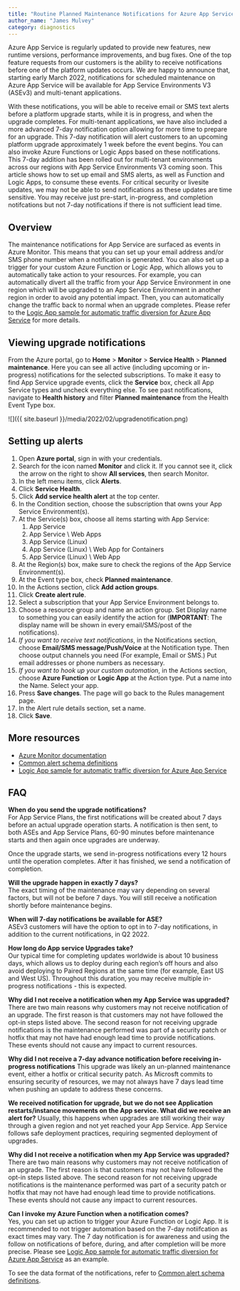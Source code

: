 ```yaml
---
title: "Routine Planned Maintenance Notifications for Azure App Service"
author_name: "James Mulvey"
category: diagnostics
---
```


Azure App Service is regularly updated to provide new features, new runtime versions, performance improvements, and bug fixes. One of the top feature requests from our customers is the ability to receive notifications before one of the platform updates occurs. We are happy to announce that, starting early March 2022, notifications for scheduled maintenance on Azure App Service will be available for App Service Environments V3 (ASEv3) and multi-tenant applications.

With these notifications, you will be able to receive email or SMS text alerts before a platform upgrade starts, while it is in progress, and when the upgrade completes. For multi-tenant applications, we have also included a more advanced 7-day notification option allowing for more time to prepare for an upgrade. This 7-day notification will alert customers to an upcoming platform upgrade approximately 1 week before the event begins. You can also invoke Azure Functions or Logic Apps based on these notifications. This 7-day addition has been rolled out for multi-tenant environments across our regions with App Service Environments V3 coming soon. This article shows how to set up email and SMS alerts, as well as Function and Logic Apps, to consume these events. For critical security or livesite updates, we may not be able to send notifications as these updates are time sensitive. You may receive just pre-start, in-progress, and completion notifcations but not 7-day notifications if there is not sufficient lead time.

## Overview

The maintenance notifications for App Service are surfaced as events in Azure Monitor. This means that you can set up your email address and/or SMS phone number when a notification is generated. You can also set up a trigger for your custom Azure Function or Logic App, which allows you to automatically take action to your resources. For example, you can automatically divert all the traffic from your App Service Environment in one region which will be upgraded to an App Service Environment in another region in order to avoid any potential impact. Then, you can automatically change the traffic back to normal when an upgrade completes. Please refer to the [Logic App sample for automatic traffic diversion for Azure App Service](https://github.com/Azure-Samples/azure-logic-app-traffic-update-samples) for more details.

## Viewing upgrade notifications

From the Azure portal, go to **Home** > **Monitor** > **Service Health** > **Planned maintenance**. Here you can see all active (including upcoming or in-progress) notifications for the selected subscriptions. To make it easy to find App Service upgrade events, click the **Service** box, check all App Service types and uncheck everything else. To see past notifications, navigate to **Health history** and filter **Planned maintenance** from the Health Event Type box.

![]({{ site.baseurl }}/media/2022/02/upgradenotification.png)

## Setting up alerts

1. Open **Azure portal**, sign in with your credentials.
1. Search for the icon named **Monitor** and click it. If you cannot see it, click the arrow on the right to show **All services**, then search Monitor.
1. In the left menu items, click **Alerts**.
1. Click **Service Health**.
1. Click **Add service health alert** at the top center.
1. In the Condition section, choose the subscription that owns your App Service Environment(s).
1. At the Service(s) box, choose all items starting with App Service:
    1. App Service
    1. App Service \ Web Apps
    1. App Service (Linux)
    1. App Service (Linux) \ Web App for Containers
    1. App Service (Linux) \ Web App
1. At the Region(s) box, make sure to check the regions of the App Service Environment(s).
1. At the Event type box, check **Planned maintenance**.
1. In the Actions section, click **Add action groups**.
1. Click **Create alert rule**.
1. Select a subscription that your App Service Environment belongs to.
1. Choose a resource group and name an action group. Set Display name to something you can easily identify the action for (**IMPORTANT**: The display name will be shown in every email/SMS/post of the notifications).
1. *If you want to receive text notifications*, in the Notifications section, choose **Email/SMS message/Push/Voice** at the Notification type. Then choose output channels you need (For example, Email or SMS.) Put email addresses or phone numbers as necessary.
1. *If you want to hook up your custom automation*, in the Actions section, choose **Azure Function** or **Logic App** at the Action type. Put a name into the Name. Select your app.
1. Press **Save changes**. The page will go back to the Rules management page.
1. In the Alert rule details section, set a name.
1. Click **Save**.

## More resources

- [Azure Monitor documentation](https://docs.microsoft.com/azure/azure-monitor/)
- [Common alert schema definitions](https://docs.microsoft.com/azure/azure-monitor/alerts/alerts-common-schema-definitions)
- [Logic App sample for automatic traffic diversion for Azure App Service](https://github.com/Azure-Samples/azure-logic-app-traffic-update-samples)

## FAQ

**When do you send the upgrade notifications?**  
For App Service Plans, the first notifications will be created about 7 days before an actual upgrade operation starts. A notification is then sent, to both ASEs and App Service Plans, 60-90 minutes before maintenance starts and then again once upgrades are underway.  

Once the upgrade starts, we send in-progress notifications every 12 hours until the operation completes. After it has finished, we send a notification of completion.

**Will the upgrade happen in exactly 7 days?**  
The exact timing of the maintenance may vary depending on several factors, but will not be before 7 days. You will still receive a notification shortly before maintenance begins.

**When will 7-day notifications be available for ASE?**  
ASEv3 customers will have the option to opt in to 7-day notifications, in addition to the current notifications, in Q2 2022.

**How long do App service Upgrades take?**  
Our typical time for completing updates worldwide is about 10 business days, which allows us to deploy during each region’s off hours and also avoid deploying to Paired Regions at the same time (for example, East US and West US). Throughout this duration, you may receive multiple in-progress notifications - this is expected.

**Why did I not receive a notification when my App Service was upgraded?**  
There are two main reasons why customers may not receive notification of an upgrade. The first reason is that customers may not have followed the opt-in steps listed above. The second reason for not receiving upgrade notifications is the maintenance performed was part of a security patch or hotfix that may not have had enough lead time to provide notifications. These events should not cause any impact to current resources.

**Why did I not receive a 7-day advance notification before receiving in-progress notifications** 
This upgrade was likely an un-planned maintenance event, either a hotfix or critical security patch. As Microsft commits to ensuring security of resources, we may not always have 7 days lead time when pushing an update to address these concerns.

**We received notification for upgrade, but we do not see Application restarts/instance movements on the App service. What did we receive an alert for?** 
Usually, this happens when upgrades are still working their way through a given region and not yet reached your App Service. App Service follows safe deployment practices, requiring segmented deployment of upgrades.

**Why did I not receive a notification when my App Service was upgraded?**  
There are two main reasons why customers may not receive notification of an upgrade. The first reason is that customers may not have followed the opt-in steps listed above. The second reason for not receiving upgrade notifications is the maintenance performed was part of a security patch or hotfix that may not have had enough lead time to provide notifications. These events should not cause any impact to current resources.

**Can I invoke my Azure Function when a notification comes?**  
Yes, you can set up action to trigger your Azure Function or Logic App. It is recommended to not trigger automation based on the 7-day notiifcation as exact times may vary. The 7 day notification is for awareness and using the follow on notifications of before, during, and after completion will be more precise. Please see [Logic App sample for automatic traffic diversion for Azure App Service](https://github.com/Azure-Samples/azure-logic-app-traffic-update-samples) as an example.

To see the data format of the notifications, refer to [Common alert schema definitions](https://docs.microsoft.com/azure/azure-monitor/alerts/alerts-common-schema-definitions).
